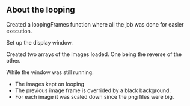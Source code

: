 ## About the looping
Created a loopingFrames function where all the job was done for easier execution.

Set up the display window. 

Created two arrays of the images loaded. One being the reverse of the other.

While the window was still running:
- The images kept on looping 
- The previous image frame is overrided by a black background.
- For each image it was scaled down since the png files were big.